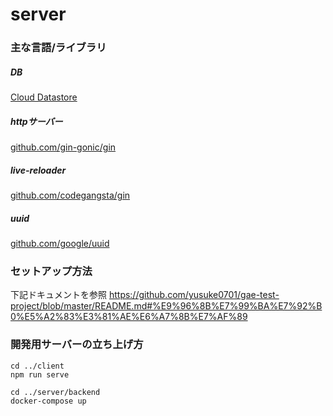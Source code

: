 # server

### 主な言語/ライブラリ
##### DB
[Cloud Datastore](https://cloud.google.com/datastore/docs/concepts/overview?hl=ja)
##### httpサーバー
[github.com/gin-gonic/gin](https://github.com/gin-gonic/gin)
##### live-reloader
[github.com/codegangsta/gin](https://github.com/codegangsta/gin)
##### uuid
[github.com/google/uuid](https://github.com/google/uuid)

### セットアップ方法
下記ドキュメントを参照
https://github.com/yusuke0701/gae-test-project/blob/master/README.md#%E9%96%8B%E7%99%BA%E7%92%B0%E5%A2%83%E3%81%AE%E6%A7%8B%E7%AF%89

### 開発用サーバーの立ち上げ方
```
cd ../client
npm run serve

cd ../server/backend
docker-compose up
```